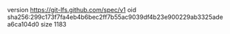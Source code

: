 version https://git-lfs.github.com/spec/v1
oid sha256:299c173f7fa4eb4b6bec2ff7b55ac9039df4b23e900229ab3325adea6ca104d0
size 1183
